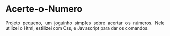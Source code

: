# Acerte-o-Numero
<p align="justify">Projeto pequeno, um joguinho simples sobre acertar os números. Nele utilizei o Html, estilizei com Css, e Javascript para dar os comandos.</p> 
